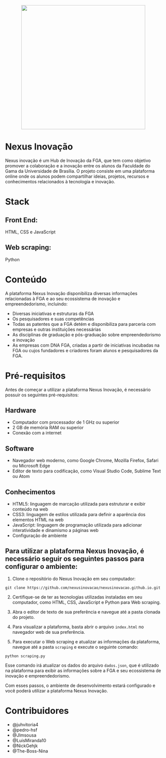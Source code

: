 <div align="center">
    <img src="https://github.com/fga-eps-mds/2023.1-NEXUS-hub-fga-inovacao/blob/main/vis%C3%A3o%20de%20produto/nexus.png" height="400px" width="400px"></img>
</div>


# Nexus Inovação

Nexus inovação é um Hub de Inovação da FGA, que tem como objetivo promover a colaboração e a inovação entre os alunos da Faculdade do Gama da Universidade de Brasília.
O projeto consiste em uma plataforma online onde os alunos podem compartilhar ideias, projetos, recursos e conhecimentos relacionados à tecnologia e inovação.

# Stack

## Front End: 
HTML, CSS e JavaScript
## Web scraping: 
Python

# Conteúdo

A plataforma Nexus Inovação disponibiliza diversas informações relacionadas à FGA e ao seu ecossistema de inovação e empreendedorismo, incluindo:

- Diversas iniciativas e estruturas da FGA
- Os pesquisadores e suas competências
- Todas as patentes que a FGA detém e disponibiliza para parceria com empresas e outras instituições necessárias
- As disciplinas de graduação e pós-graduação sobre empreendedorismo e inovação
- As empresas com DNA FGA, criadas a partir de iniciativas incubadas na FGA ou cujos fundadores e criadores foram alunos e pesquisadores da FGA.

# Pré-requisitos

Antes de começar a utilizar a plataforma Nexus Inovação, é necessário possuir os seguintes pré-requisitos:
## Hardware

- Computador com processador de 1 GHz ou superior
- 2 GB de memória RAM ou superior
- Conexão com a internet

## Software

 - Navegador web moderno, como Google Chrome, Mozilla Firefox, Safari ou Microsoft Edge
 - Editor de texto para codificação, como Visual Studio Code, Sublime Text ou Atom

## Conhecimentos

 - HTML5: linguagem de marcação utilizada para estruturar e exibir conteúdo na web
 - CSS3: linguagem de estilos utilizada para definir a aparência dos elementos HTML na web
 - JavaScript: linguagem de programação utilizada para adicionar interatividade e dinamismo a páginas web
 - Configuração de ambiente

## Para utilizar a plataforma Nexus Inovação, é necessário seguir os seguintes passos para configurar o ambiente:

1. Clone o repositório do Nexus Inovação em seu computador:
```
git clone https://github.com/nexusinovacao/nexusinovacao.github.io.git
```

2. Certifique-se de ter as tecnologias utilizadas instaladas em seu computador, como HTML, CSS, JavaScript e Python para Web scraping.

3. Abra o editor de texto de sua preferência e navegue até a pasta clonada do projeto.

4. Para visualizar a plataforma, basta abrir o arquivo `index.html` no navegador web de sua preferência.

5. Para executar o Web scraping e atualizar as informações da plataforma, navegue até a pasta `scraping` e execute o seguinte comando:
```
python scraping.py
```
Esse comando irá atualizar os dados do arquivo `dados.json`, que é utilizado na plataforma para exibir as informações sobre a FGA e seu ecossistema de inovação e empreendedorismo.

Com esses passos, o ambiente de desenvolvimento estará configurado e você poderá utilizar a plataforma Nexus Inovação.
 
 # Contribuidores
 - @juhvitoria4
 - @pedro-hsf
 - @Jlmsousa
 - @LuisMiranda10
 - @NickGehjk
 - @The-Boss-Nina
 

